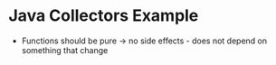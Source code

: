 # Java Collectors Example

- Functions should be pure -> no side effects - does not depend on something that change